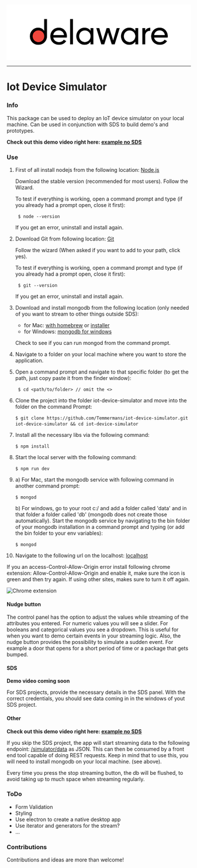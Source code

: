 [![Logo delaware](./readme-images/Logo_delaware_FullColor_digital.png)](http://www.delawareconsulting.com/en-us)

____

# Iot Device Simulator

### Info

This package can be used to deploy an IoT device simulator on your local machine. Can be used in conjunction with SDS to build demo's and prototypes.

**Check out this demo video right here: [example no SDS](https://vimeo.com/216167084)**

### Use

1. First of all install nodejs from the following location: [Node.js](https://nodejs.org/en/)

   Download the stable version (recommended for most users). Follow the Wizard.
   
   To test if everything is working, open a command prompt and type (if you already had a prompt open, close it first):
   ```
    $ node --version
   ```
   
   If you get an error, uninstall and install again.
   
2. Download Git from following location: [Git](https://git-scm.com/downloads)

   Follow the wizard (When asked if you want to add to your path, click yes).
   
   To test if everything is working, open a command prompt and type (if you already had a prompt open, close it first):
   ```
    $ git --version
   ```
   If you get an error, uninstall and install again.
   
3. Download and install mongodb from the following location (only needed of you want to stream to other things outside SDS):
    - for Mac: [with homebrew](https://docs.mongodb.com/v3.0/tutorial/install-mongodb-on-os-x/) or [installer](https://www.mongodb.com/download-center#community)
    - for Windows: [mongodb for windows](https://www.mongodb.com/download-center#community)
    
    Check to see if you can run mongod from the command prompt.
   
4. Navigate to a folder on your local machine where you want to store the application.

5. Open a command prompt and navigate to that specific folder (to get the path, just copy paste it from the finder window):
   ```
    $ cd <path/to/folder> // omit the <>
   ```
6. Clone the project into the folder iot-device-simulator and move into the folder on the command Prompt:
    ```
    $ git clone https://github.com/Temmermans/iot-device-simulator.git iot-device-simulator && cd iot-device-simulator
    ```
7. Install all the necessary libs via the following command:
    ```
    $ npm install
    ```
8. Start the local server with the following command:
    ```
    $ npm run dev
    ```
9. a) For Mac, start the mongodb service with following command in another command prompt:
    ```
    $ mongod
    ```
    
    b) For windows, go to your root c:/ and add a folder called 'data' and in that folder a folder called 'db' (mongodb does not create those automatically). Start the mongodb service by navigating to the bin folder of your mongodb installation in a command prompt and typing (or add the bin folder to your env variables):
    ```
    $ mongod
    ```
10. Navigate to the following url on the localhost: [localhost](http://localhost:3000/simulator)


If you an access-Control-Allow-Origin error install following chrome extension: Allow-Control-Allow-Origin and enable it, make sure the icon is green and then try again.
If using other sites, makes sure to turn it off again.

![Chrome extension](./readme-images/chrome-extension.png)

#### Nudge button

The control panel has the option to adjust the values while streaming of the attributes you entered. For numeric values you will see a slider. For booleans and categorical values you see a dropdown. This is useful for when you want to demo certain events in your streaming logic. Also, the nudge button provides the possibility to simulate a sudden event. For example a door that opens for a short period of time or a package that gets bumped. 

#### SDS

**Demo video coming soon**

For SDS projects, provide the necessary details in the SDS panel. With the correct credentials, you should see data coming in in the windows of yout SDS project.

#### Other

**Check out this demo video right here: [example no SDS](https://vimeo.com/216167084)**

If you skip the SDS project, the app will start streaming data to the following endpoint: [/simulator/data](http://localhost:3000/simulator/data) as JSON. This can then be consumed by a front end tool capable of doing REST requests. Keep in mind that to use this, you will need to install mongodb on your local machine. (see above).

Every time you press the stop streaming button, the db will be flushed, to avoid taking up to much space when streaming regularly.

### ToDo

- Form Validation
- Styling
- Use electron to create a native desktop app
- Use iterator and generators for the stream?
- ...

### Contributions

Contributions and ideas are more than welcome!
